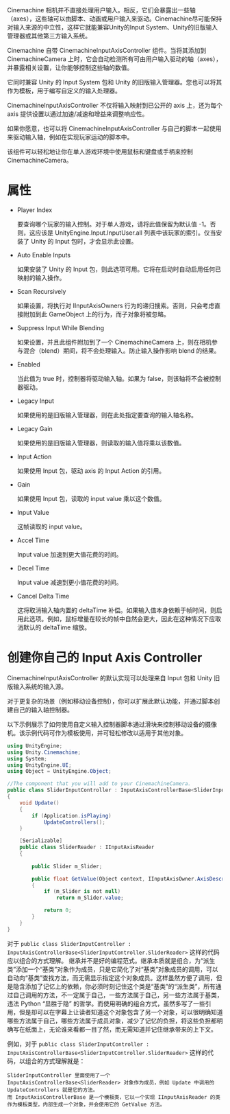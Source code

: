 Cinemachine 相机并不直接处理用户输入。相反，它们会暴露出一些轴（axes），这些轴可以由脚本、动画或用户输入来驱动。Cinemachine尽可能保持对输入来源的中立性，这样它就能兼容Unity的Input System、Unity的旧版输入管理器或其他第三方输入系统。

Cinemachine 自带 CinemachineInputAxisController 组件。当将其添加到 CinemachineCamera 上时，它会自动检测所有可由用户输入驱动的轴（axes），并暴露相关设置，让你能够控制这些轴的数值。

它同时兼容 Unity 的 Input System 包和 Unity 的旧版输入管理器。您也可以将其作为模板，用于编写自定义的输入处理器。

CinemachineInputAxisController 不仅将输入映射到已公开的 axis 上，还为每个 axis 提供设置以通过加速/减速和增益来调整响应性。

如果你愿意，也可以将 CinemachineInputAxisController 与自己的脚本一起使用来驱动输入轴，例如在实现玩家运动的脚本中。

该组件可以轻松地让你在单人游戏环境中使用鼠标和键盘或手柄来控制CinemachineCamera。

# 属性

- Player Index

  要查询哪个玩家的输入控制。对于单人游戏，请将此值保留为默认值 -1。否则，这应该是 UnityEngine.Input.InputUser.all 列表中该玩家的索引。仅当安装了 Unity 的 Input 包时，才会显示此设置。

- Auto Enable Inputs

  如果安装了 Unity 的 Input 包，则此选项可用。它将在启动时自动启用任何已映射的输入操作。

- Scan Recursively

  如果设置，将执行对 IInputAxisOwners 行为的递归搜索。否则，只会考虑直接附加到此 GameObject 上的行为，而子对象将被忽略。

- Suppress Input While Blending

  如果设置，并且此组件附加到了一个 CinemachineCamera 上，则在相机参与混合（blend）期间，将不会处理输入。防止输入操作影响 blend 的结果。

- Enabled

  当此值为 true 时，控制器将驱动输入轴。如果为 false，则该轴将不会被控制器驱动。

- Legacy Input

  如果使用的是旧版输入管理器，则在此处指定要查询的输入轴名称。
  
- Legacy Gain

  如果使用的是旧版输入管理器，则读取的输入值将乘以该数值。

- Input Action

  如果使用 Input 包，驱动 axis 的 Input Action 的引用。 

- Gain

  如果使用 Input 包，读取的 input value 乘以这个数值。

- Input Value

  这帧读取的 input value。

- Accel Time

  Input value 加速到更大值花费的时间。

- Decel Time

  Input value 减速到更小值花费的时间。

- Cancel Delta Time

  这将取消输入轴内置的 deltaTime 补偿。如果输入值本身依赖于帧时间，则启用此选项。例如，鼠标增量在较长的帧中自然会更大，因此在这种情况下应取消默认的 deltaTime 缩放。

# 创建你自己的 Input Axis Controller

CinemachineInputAxisController 的默认实现可以处理来自 Input 包和 Unity 旧版输入系统的输入源。

对于更复杂的场景（例如移动设备控制），你可以扩展此默认功能，并通过脚本创建自己的输入轴控制器。

以下示例展示了如何使用自定义输入控制器脚本通过滑块来控制移动设备的摄像机。该示例代码可作为模板使用，并可轻松修改以适用于其他对象。

```C#
using UnityEngine;
using Unity.Cinemachine;
using System;
using UnityEngine.UI;
using Object = UnityEngine.Object;

//The component that you will add to your CinemachineCamera.
public class SliderInputController : InputAxisControllerBase<SliderInputController.SliderReader>
{
    void Update()
    {
        if (Application.isPlaying)
            UpdateControllers();
    }

    [Serializable]
    public class SliderReader : IInputAxisReader
    {
        
        public Slider m_Slider;

        public float GetValue(Object context, IInputAxisOwner.AxisDescriptor.Hints hint)
        {
            if (m_Slider is not null)
                return m_Slider.value;

            return 0;
        }
    }
}
```

对于 ```public class SliderInputController : InputAxisControllerBase<SliderInputController.SliderReader>``` 这样的代码应以组合的方式理解。
继承并不是好的编程范式。继承本质就是组合，为“派生类”添加一个“基类”对象作为成员，只是它简化了对“基类”对象成员的调用，可以自动向“基类”查找方法，而无需显示指定这个对象成员。这样虽然方便了调用，但是隐含添加了记忆上的依赖，你必须时刻记住这个类是“基类”的“派生类”，所有通过自己调用的方法，不一定属于自己，一些方法属于自己，另一些方法属于基类，违法 Python “显胜于隐” 的哲学。而使用明确的组合方式，虽然多写了一些引用，但是却可以在字幕上让读者知道这个对象包含了另一个对象，可以很明确知道哪些方法属于自己，哪些方法属于成员对象，减少了记忆的负担，将这些负担都明确写在纸面上，无论谁来看都一目了然，而无需知道并记住继承带来的上下文。

例如，对于 ```public class SliderInputController : InputAxisControllerBase<SliderInputController.SliderReader>``` 这样的代码，以组合的方式理解就是：

```
SliderInputController 里面使用了一个 InputAxisControllerBase<SliderReader> 对象作为成员，例如 Update 中调用的 UpdateControllers 就是它的方法。
而 InputAxisControllerBase 是一个模板类，它以一个实现 IInputAxisReader 的类作为模板类型，内部生成一个对象，并会使用它的 GetValue 方法。
```


